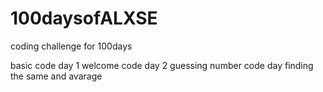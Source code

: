 # 100daysofALXSE
coding challenge for 100days

basic code
day 1 welcome code
day 2 guessing number code
day finding the same and avarage 
